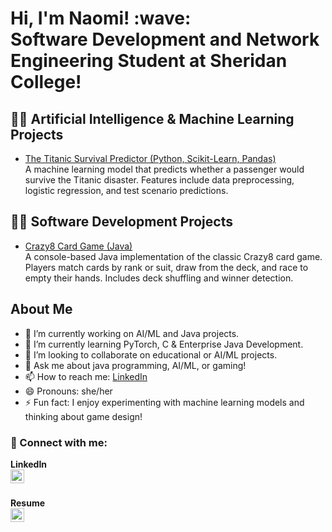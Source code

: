 <h1>Hi, I'm Naomi! :wave: <br/>Software Development and Network Engineering Student at Sheridan College!</h1>


## 👨‍💻 Artificial Intelligence & Machine Learning Projects

- [The Titanic Survival Predictor (Python, Scikit-Learn, Pandas)](https://github.com/naomigracem/TitanicMLProject)  
  A machine learning model that predicts whether a passenger would survive the Titanic disaster. Features include data preprocessing, logistic regression, and test scenario predictions.

## 👨‍💻 Software Development Projects

- [Crazy8 Card Game (Java)](https://github.com/naomigracem/Crazy8Project)  
  A console-based Java implementation of the classic Crazy8 card game. Players match cards by rank or suit, draw from the deck, and race to empty their hands. Includes deck shuffling and winner detection.


## About Me

- 🔭 I’m currently working on AI/ML and Java projects.
- 🌱 I’m currently learning PyTorch, C & Enterprise Java Development.
- 👯 I’m looking to collaborate on educational or AI/ML projects.
- 💬 Ask me about java programming, AI/ML, or gaming!
- 📫 How to reach me: [LinkedIn](https://www.linkedin.com/in/naomimolokwu)
- 😄 Pronouns: she/her
- ⚡ Fun fact: I enjoy experimenting with machine learning models and thinking about game design!


### 🤳 Connect with me:

**LinkedIn**  
[<img align="left" alt="Naomi | LinkedIn" width="22px" src="https://cdn.jsdelivr.net/npm/simple-icons@v3/icons/linkedin.svg" />][linkedin]  

[linkedin]: https://www.linkedin.com/in/naomimolokwu

<br>

**Resume**  
[<img align="left" alt="Naomi | Resume" width="22px" src="https://upload.wikimedia.org/wikipedia/commons/8/87/PDF_file_icon.svg" />][resume]  

[resume]: https://github.com/naomigracem/naomigracem/raw/main/Naomi-Molokwu-Resume-2025.pdf


